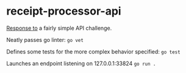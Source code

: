 # receipt-processor-api

[Response to](https://github.com/fetch-rewards/receipt-processor-challenge) a fairly simple API challenge. 

Neatly passes go linter:
`go vet`

Defines some tests for the more complex behavior specified:
`go test`

Launches an endpoint listening on 127.0.0.1:33824 
`go run .`
